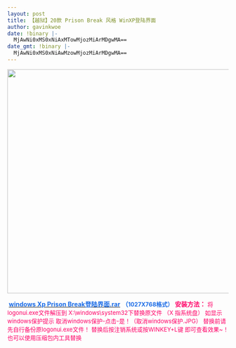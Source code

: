```yaml
---
layout: post
title: 【越狱】20款 Prison Break 风格 WinXP登陆界面
author: gavinkwoe
date: !binary |-
  MjAwNi0xMS0xNiAxMTowMjozMiArMDgwMA==
date_gmt: !binary |-
  MjAwNi0xMS0xNiAwMzowMjozMiArMDgwMA==
---
```

<img style="WIDTH: 510px; CURSOR: pointer" onclick="javascript:window.open(this.src);" src="http://photo4.yupoo.com/20061115/204228_1350662016_uapxrwqf.jpg" onload="javascript:if(this.width>510){this.resized=true;this.style.width=510;}" border="0" resized="resized" alt="" />
 
<strong><img style="CURSOR: pointer" onclick="javascript:window.open(this.src);" src="http://www.live-share.com/misc/icons/rar.gif" onload="javascript:if(this.width>510){this.resized=true;this.style.width=510;}" alt="" /> </strong><a href="http://www.live-share.com/files/92100/windows_Xp__Prison_Break____.rar.html" target="_blank"><strong><font color="#1a6be6">windows Xp Prison Break登陆界面.rar</font></strong></a>  <strong><font color="#1a6be6">（<font size="2">1027X768格式）</font></font></strong>
<strong><font color="#ff0066">安装方法：</font></strong>
<font color="#ff0066" size="2">将logonui.exe文件解压到 X:\windows\system32下替换原文件
（X 指系统盘）
如显示windows保护提示 
取消windows保护-点击-是！（取消windows保护.JPG）
替换前请先自行备份原logonui.exe文件！
替换后按注销系统或按WINKEY+L键 即可查看效果~！
也可以使用压缩包内工具替换</font>
